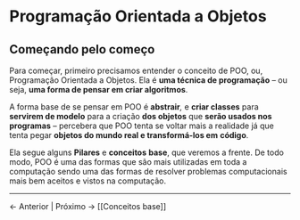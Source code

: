 # Programação Orientada a Objetos

## Começando pelo começo

Para começar, primeiro precisamos entender o conceito de POO, ou, Programação Orientada a Objetos. Ela é **uma técnica de programação** – ou seja, **uma forma de pensar em criar algoritmos**.

A forma base de se pensar em POO é **abstrair**_,_ e **criar classes** para **servirem de modelo** para a criação **dos objetos** que **serão usados nos programas** – percebera que POO tenta se voltar mais a realidade já que tenta pegar **objetos do mundo real e transformá-los em** **código**.

Ela segue alguns **Pilares** e **conceitos** **base**, que veremos a frente. De todo modo, POO é uma das formas que são mais utilizadas em toda a computação sendo uma das formas de resolver problemas computacionais mais bem aceitos e vistos na computação.


---

<- Anterior | Próximo ->  [[Conceitos base]]